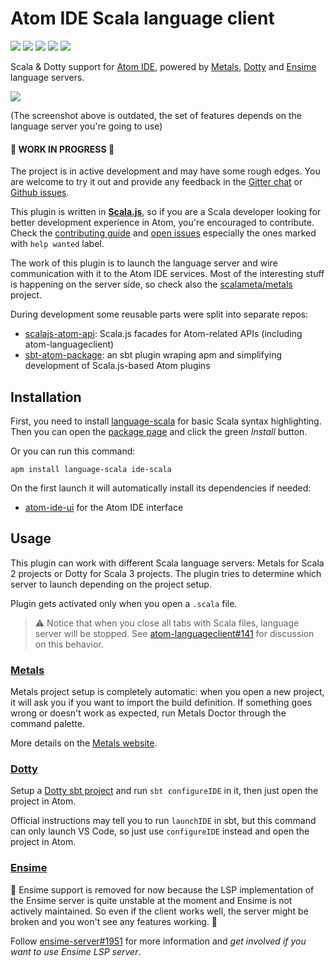 # Atom IDE Scala language client

[![](https://travis-ci.org/laughedelic/atom-ide-scala.svg?branch=master)](https://travis-ci.org/laughedelic/atom-ide-scala)
[![](https://img.shields.io/github/release/laughedelic/atom-ide-scala/all.svg)](https://github.com/laughedelic/atom-ide-scala/releases/latest)
[![](https://img.shields.io/apm/dm/ide-scala.svg)](https://atom.io/packages/ide-scala)
[![](https://img.shields.io/badge/license-MIT-blue.svg)](https://opensource.org/licenses/MIT)
[![](https://img.shields.io/badge/contact-gitter_chat-dd1054.svg)](https://gitter.im/laughedelic/atom-ide-scala)

Scala & Dotty support for [Atom IDE], powered by [Metals], [Dotty] and [Ensime] language servers.

![](https://user-images.githubusercontent.com/766656/34135911-aa78092a-e463-11e7-9fdf-710a8deb4093.png)

(The screenshot above is outdated, the set of features depends on the language server you're going to use)

#### 🚧 WORK IN PROGRESS 🚧

The project is in active development and may have some rough edges. You are welcome to try it out and provide any feedback in the [Gitter chat](https://gitter.im/laughedelic/atom-ide-scala) or [Github issues](https://github.com/laughedelic/atom-ide-scala/issues).

This plugin is written in **[Scala.js]**, so if you are a Scala developer looking for better development experience in Atom, you're encouraged to contribute. Check the [contributing guide](CONTRIBUTING.md) and [open issues](https://github.com/laughedelic/atom-ide-scala/issues) especially the ones marked with `help wanted` label.

The work of this plugin is to launch the language server and wire communication with it to the Atom IDE services. Most of the interesting stuff is happening on the server side, so check also the [scalameta/metals](https://github.com/scalameta/metals) project.

During development some reusable parts were split into separate repos:

* [scalajs-atom-api](https://github.com/laughedelic/scalajs-atom-api): Scala.js facades for Atom-related APIs (including atom-languageclient)
* [sbt-atom-package](https://github.com/laughedelic/sbt-atom-package): an sbt plugin wraping apm and simplifying development of Scala.js-based Atom plugins

## Installation

First, you need to install [language-scala](https://github.com/atom-community/language-scala) for basic Scala syntax highlighting. Then you can open the [package page](https://atom.io/packages/ide-scala) and click the green _Install_ button.

Or you can run this command:

```
apm install language-scala ide-scala
```

On the first launch it will automatically install its dependencies if needed:
+ [atom-ide-ui](https://github.com/facebook-atom/atom-ide-ui) for the Atom IDE interface

## Usage

This plugin can work with different Scala language servers: Metals for Scala 2 projects or Dotty for Scala 3 projects. The plugin tries to determine which server to launch depending on the project setup.

Plugin gets activated only when you open a `.scala` file.

> ⚠️ Notice that when you close all tabs with Scala files, language server will be stopped. See [atom-languageclient#141](https://github.com/atom/atom-languageclient/issues/141) for discussion on this behavior.

### [Metals]

Metals project setup is completely automatic: when you open a new project, it will ask you if you want to import the build definition. If something goes wrong or doesn't work as expected, run Metals Doctor through the command palette.

More details on the [Metals website](https://scalameta.org/metals/docs/editors/atom.html).

### [Dotty]

Setup a [Dotty sbt project](https://github.com/lampepfl/dotty-example-project) and run `sbt configureIDE` in it, then just open the project in Atom.

Official instructions may tell you to run `launchIDE` in sbt, but this command can only launch VS Code, so just use `configureIDE` instead and open the project in Atom.

### [Ensime]

🚧 Ensime support is removed for now because the LSP implementation of the Ensime server is quite unstable at the moment and Ensime is not actively maintained. So even if the client works well, the server might be broken and you won't see any features working. 🚧

Follow [ensime-server#1951](https://github.com/ensime/ensime-server/pull/1951) for more information and _get involved if you want to use Ensime LSP server_.


[Scala]: http://scala-lang.org/
[Scala.js]: https://www.scala-js.org/
[Atom IDE]: https://ide.atom.io/
[Metals]: https://github.com/scalameta/metals
[LSP]: https://github.com/Microsoft/language-server-protocol
[Dotty]: http://dotty.epfl.ch/docs/usage/ide-support.html
[Ensime]: http://ensime.github.io/
